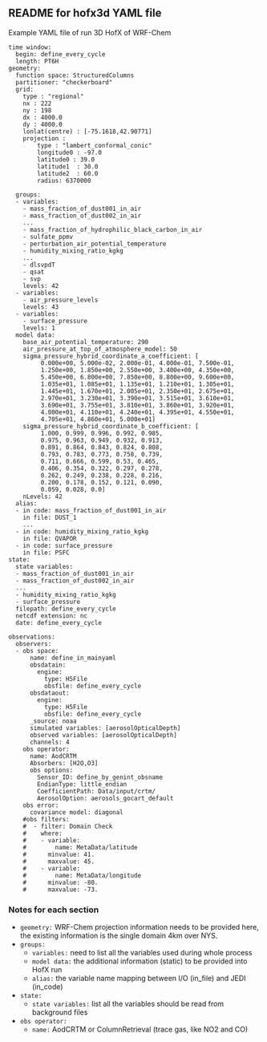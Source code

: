 ## README for hofx3d YAML file
Example YAML file of run 3D HofX of WRF-Chem

```
time window:
  begin: define_every_cycle
  length: PT6H
geometry:
  function space: StructuredColumns
  partitioner: "checkerboard"
  grid:
    type : "regional"
    nx : 222
    ny : 198
    dx : 4000.0
    dy : 4000.0
    lonlat(centre) : [-75.1618,42.90771]
    projection :
        type : "lambert_conformal_conic"
        longitude0 : -97.0
        latitude0 : 39.0
        latitude1  : 30.0
        latitude2  : 60.0
        radius: 6370000

  groups:
  - variables:
    - mass_fraction_of_dust001_in_air
    - mass_fraction_of_dust002_in_air
    ...
    - mass_fraction_of_hydrophilic_black_carbon_in_air
    - sulfate_ppmv
    - perturbation_air_potential_temperature
    - humidity_mixing_ratio_kgkg
    ...
    - dlsvpdT
    - qsat
    - svp
    levels: 42
  - variables:
    - air_pressure_levels
    levels: 43
  - variables:
    - surface_pressure
    levels: 1
  model data:
    base_air_potential_temperature: 290
    air_pressure_at_top_of_atmosphere_model: 50
    sigma_pressure_hybrid_coordinate_a_coefficient: [
         0.000e+00, 5.000e-02, 2.000e-01, 4.000e-01, 7.500e-01,
         1.250e+00, 1.850e+00, 2.550e+00, 3.400e+00, 4.350e+00,
         5.450e+00, 6.800e+00, 7.850e+00, 8.800e+00, 9.600e+00,
         1.035e+01, 1.085e+01, 1.135e+01, 1.210e+01, 1.305e+01,
         1.445e+01, 1.670e+01, 2.005e+01, 2.350e+01, 2.675e+01,
         2.970e+01, 3.230e+01, 3.390e+01, 3.515e+01, 3.610e+01,
         3.690e+01, 3.755e+01, 3.810e+01, 3.860e+01, 3.920e+01,
         4.000e+01, 4.110e+01, 4.240e+01, 4.395e+01, 4.550e+01,
         4.705e+01, 4.860e+01, 5.000e+01]
    sigma_pressure_hybrid_coordinate_b_coefficient: [
         1.000, 0.999, 0.996, 0.992, 0.985,
         0.975, 0.963, 0.949, 0.932, 0.913,
         0.891, 0.864, 0.843, 0.824, 0.808,
         0.793, 0.783, 0.773, 0.758, 0.739,
         0.711, 0.666, 0.599, 0.53, 0.465,
         0.406, 0.354, 0.322, 0.297, 0.278,
         0.262, 0.249, 0.238, 0.228, 0.216,
         0.200, 0.178, 0.152, 0.121, 0.090,
         0.059, 0.028, 0.0]
    nLevels: 42
  alias:
  - in code: mass_fraction_of_dust001_in_air
    in file: DUST_1
    ...
  - in code: humidity_mixing_ratio_kgkg
    in file: QVAPOR
  - in code: surface_pressure
    in file: PSFC
state:
  state variables:
  - mass_fraction_of_dust001_in_air
  - mass_fraction_of_dust002_in_air
  ...
  - humidity_mixing_ratio_kgkg
  - surface_pressure
  filepath: define_every_cycle
  netcdf extension: nc
  date: define_every_cycle

observations:
  observers:
  - obs space:
      name: define_in_mainyaml
      obsdatain:
        engine:
          type: H5File
          obsfile: define_every_cycle
      obsdataout:
        engine:
          type: H5File
          obsfile: define_every_cycle
      _source: noaa
      simulated variables: [aerosolOpticalDepth]
      observed variables: [aerosolOpticalDepth]
      channels: 4
    obs operator:
      name: AodCRTM
      Absorbers: [H2O,O3]
      obs options:
        Sensor_ID: define_by_genint_obsname
        EndianType: little_endian
        CoefficientPath: Data/input/crtm/
        AerosolOption: aerosols_gocart_default
    obs error:
      covariance model: diagonal
    #obs filters:
    #  - filter: Domain Check
    #    where:
    #    - variable:
    #        name: MetaData/latitude
    #      minvalue: 41.
    #      maxvalue: 45.
    #    - variable:
    #        name: MetaData/longitude
    #      minvalue: -80.
    #      maxvalue: -73.
```

### Notes for each section
* `geometry:` WRF-Chem projection information needs to be provided here, the existing information is the single domain 4km over NYS.
* `groups:`
  * `variables:` need to list all the variables used during whole process
  * `model data:` the additional information (static) to be provided into HofX run
  * `alias:` the variable name mapping between I/O (in_file) and JEDI (in_code)
* `state:`
  * `state variables:` list all the variables should be read from background files
* `obs operator:`
  * `name:` AodCRTM or ColumnRetrieval (trace gas, like NO2 and CO)

